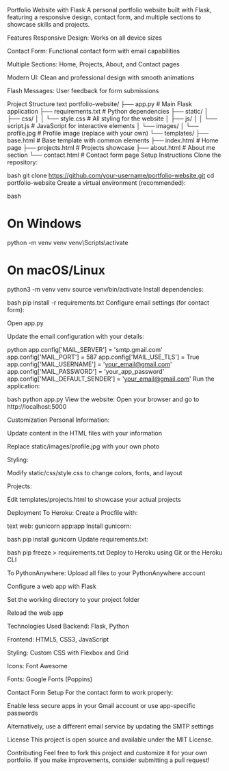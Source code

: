 Portfolio Website with Flask
A personal portfolio website built with Flask, featuring a responsive design, contact form, and multiple sections to showcase skills and projects.

Features
Responsive Design: Works on all device sizes

Contact Form: Functional contact form with email capabilities

Multiple Sections: Home, Projects, About, and Contact pages

Modern UI: Clean and professional design with smooth animations

Flash Messages: User feedback for form submissions

Project Structure
text
portfolio-website/
├── app.py                 # Main Flask application
├── requirements.txt       # Python dependencies
├── static/
│   ├── css/
│   │   └── style.css     # All styling for the website
│   ├── js/
│   │   └── script.js     # JavaScript for interactive elements
│   └── images/
│       └── profile.jpg   # Profile image (replace with your own)
└── templates/
    ├── base.html         # Base template with common elements
    ├── index.html        # Home page
    ├── projects.html     # Projects showcase
    ├── about.html        # About me section
    └── contact.html      # Contact form page
Setup Instructions
Clone the repository:

bash
git clone https://github.com/your-username/portfolio-website.git
cd portfolio-website
Create a virtual environment (recommended):

bash
# On Windows
python -m venv venv
venv\Scripts\activate

# On macOS/Linux
python3 -m venv venv
source venv/bin/activate
Install dependencies:

bash
pip install -r requirements.txt
Configure email settings (for contact form):

Open app.py

Update the email configuration with your details:

python
app.config['MAIL_SERVER'] = 'smtp.gmail.com'
app.config['MAIL_PORT'] = 587
app.config['MAIL_USE_TLS'] = True
app.config['MAIL_USERNAME'] = 'your_email@gmail.com'
app.config['MAIL_PASSWORD'] = 'your_app_password'
app.config['MAIL_DEFAULT_SENDER'] = 'your_email@gmail.com'
Run the application:

bash
python app.py
View the website: Open your browser and go to http://localhost:5000

Customization
Personal Information:

Update content in the HTML files with your information

Replace static/images/profile.jpg with your own photo

Styling:

Modify static/css/style.css to change colors, fonts, and layout

Projects:

Edit templates/projects.html to showcase your actual projects

Deployment
To Heroku:
Create a Procfile with:

text
web: gunicorn app:app
Install gunicorn:

bash
pip install gunicorn
Update requirements.txt:

bash
pip freeze > requirements.txt
Deploy to Heroku using Git or the Heroku CLI

To PythonAnywhere:
Upload all files to your PythonAnywhere account

Configure a web app with Flask

Set the working directory to your project folder

Reload the web app

Technologies Used
Backend: Flask, Python

Frontend: HTML5, CSS3, JavaScript

Styling: Custom CSS with Flexbox and Grid

Icons: Font Awesome

Fonts: Google Fonts (Poppins)

Contact Form Setup
For the contact form to work properly:

Enable less secure apps in your Gmail account or use app-specific passwords

Alternatively, use a different email service by updating the SMTP settings

License
This project is open source and available under the MIT License.

Contributing
Feel free to fork this project and customize it for your own portfolio. If you make improvements, consider submitting a pull request!
